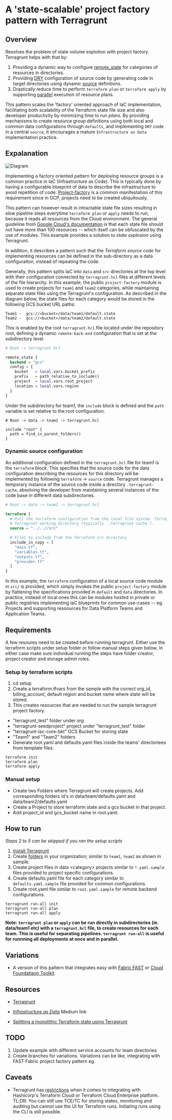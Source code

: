 # A 'state-scalable' project factory pattern with Terragrunt

## Overview

Resolves the problem of state volume explotion with project factory. Terragrunt helps with that by:

1. Providing a dynamic way to configure [remote_state](https://terragrunt.gruntwork.io/docs/features/keep-your-remote-state-configuration-dry/#keep-your-remote-state-configuration-dry) for categories of resources in directories.
1. Providing [DRY](https://en.wikipedia.org/wiki/Don%27t_repeat_yourself) configuration of source code by generating code in target directories using dynamic [source](https://terragrunt.gruntwork.io/docs/features/keep-your-terraform-code-dry/#motivation) definitions.
1. Drastically reduce time to perform `terraform plan` or `terraform apply` by supporting [parallel](https://terragrunt.gruntwork.io/docs/features/execute-terraform-commands-on-multiple-modules-at-once/) execution of resource plans.

This pattern scales the 'factory' oriented approach of IaC implementation, facilitating both scalability of the Terraform state file size and also developer productivity by minimizing time to run *plans*. By providing mechanisms to create resource group definitions using both local and common data configurations through `defaults`, and implementing `DRY` code in a central `source`, it encourages a mature `Infrastructure as Data` implementation practice.

## Expalanation

![Diagram](/docs/images/image2.png)

Implementing a factory oriented pattern for deploying resource groups is a common practice in IaC (Infrastructure as Code). This is typically done by having a configurable blueprint of data to describe the infrastructure to avoid repetition of code. [Project-factory](https://registry.terraform.io/modules/terraform-google-modules/project-factory/google/latest) is a common manifestation of this requirement since in GCP, projects need to be created ubiquitously.

 This pattern can however result in intractable state file sizes resulting in slow pipeline steps everytime `terraform plan` or `apply` needs to run, because it reads all resources from the Cloud environment. The general guideline from [Google Cloud's documentation](https://cloud.google.com/docs/terraform/best-practices-for-terraform#minimize-resources) is that each state file should not have more than 100 resources -- which itself can be obfuscated by the use of modules. This example provides a solution to *state explosion* using Terragrunt.

In addition, it describes a pattern such that the *Terraform source code* for implementing resources can be defined in the sub-directory as a data configuraiton, instead of repeating the code.

Generally, this pattern splits IaC into `data` and `src` directories at the top level with their configuration connected by `terragrunt.hcl` files at different levels of the file hierarchy. In this example, the public `project-factory` module is used to create projects for `team1` and `team2` categories, while maintaining separate state files using the Terragrunt's configuration. As described in the diagram below, the state files for each category would be stored in the following GCS bucket URL paths:

```
Team1 -  gcs://<bucket>/data/team1/default.state
Team2 -  gcs://<bucket>/data/team2/default.state
```

This is enabled by the root `terragrunt.hcl` file located under the repository root, defining a dynamic `remote-back-end` configuration that is set at the subdirectory level.

```terraform
# Root -> terragrunt.hcl

remote_state {
  backend = "gcs"
  config = {
    bucket   = local.vars.bucket_prefix
    prefix   = path_relative_to_include()
    project  = local.vars.root_project
    location = local.vars.region
  }
}
```

Under the subdirectory for team1, the `include` block is defined and the `path` variable is set relative to the root configuration.

```
# Root -> data -> team1 -> terragrunt.hcl

include "root" {
  path = find_in_parent_folders()
}
```

### Dynamic source configuration

An additional configuration defined in the `terragrunt.hcl` file for team1 is the `terraform` block. This specifies that the source code for the data configuration describing the resources for this directory will be implemented by following `terraform` -> `source` code. Terragrunt manages a temporary instance of the source code inside a directory `.terragrunt-cache`, absolving the developer from maintaining several instances of the code base in different data subdirectories.

```terraform
# Root -> data -> team1 -> terragrunt.hcl

terraform {
  # Pull the terraform configuration from the local file system. Terragrunt will make a copy of the source folder in the
  # Terragrunt working directory (typically `.terragrunt-cache`).
  source = "../..//src"

  # Files to include from the Terraform src directory
  include_in_copy = [
    "main.tf",
    "variables.tf",
    "outputs.tf",
    "provider.tf"
  ]
}
```

In this example, the `terraform` configuration of a local source code module in `src/` is provided, which simply invokes the public `project-factory` module by flattening the specifications provided in `default` and `data` directories. In practice, instead of local ones this can be modules hosted in private or public registries implementing IaC blueprints for common use-cases -- eg. Projects and supporting resoources for Data Platform Teams and Application Teams.

## Requirements

A few resoures need to be created before running terragrunt. Either use the terraform scripts under setup folder or follow manual steps given below.
In either case make sure individual running the steps have folder creator, project creator and storage admin roles.

### Setup by terraform scripts

1. cd setup
2. Create a terraform.tfvars from the sample with the correct org_id, billing_account, default region and bucket name where state will be stored.
3. This creates resources that are needed to run the sample terragrunt project factory.

- "terragrunt_test" folder under org
- "terragrunt-seedproject" project under "terragrunt_test" folder
- "terragrunt-iac-core-bkt" GCS Bucket for storing state
- "Team1" and "Team2" folders
- Generate root.yaml and defaults.yaml files inside the teams' directoriees from template files.

```
terraform init
terraform plan
terraform apply
```

### Manual setup

- Create two Folders where Terragrunt will create projects. Add corresponding folders id's in data/team/defaults.yaml and data/team2/defaults.yaml
- Create a Project to store terraform state and a gcs bucket in that project.
- Add project_id and gcs_bucket name in root.yaml.


## How to run
*Steps 2 to 5 can be skipped if you ran the setup scripts*

1. [Install Terragrunt](https://terragrunt.gruntwork.io/docs/getting-started/install/)
1. Create [folders](https://cloud.google.com/resource-manager/docs/creating-managing-folders#creating-folders) in your organization; similar to `team1`, `team2` as shown in sample. 
1. Create project files in data \<category\>  projects similar to `*.yaml.sample` files provided to project specific configurations.
1. Create defaults.yaml file for each category similar to `defaults.yaml.sample` file provided for common configurations.
1. Create root.yaml file similar to `root.yaml.sample` for remote backend configurations.

```
terragrunt run-all init
terragrunt run-all plan
terragrunt run-all apply
```

**Note: `terragrunt plan` or `apply` can be run directly in subdirectories (ie. data/team1 etc) with a `terragrunt.hcl` file, to create resources for each team. This is useful for separating pipelines. `terragrunt run-all` is useful for runnning all deployments at once and in parallel.** 

## Variations

- A version of this pattern that integrates easy with [Fabric FAST](https://github.com/GoogleCloudPlatform/cloud-foundation-fabric/tree/master/blueprints/factories/project-factory) or [Cloud Foundatiaon Toolkit](https://github.com/GoogleCloudPlatform/cloud-foundation-toolkit)

## Resources

- [Terragrunt](https://terragrunt.gruntwork.io/docs/getting-started)

- [*Infrastructure as Data*](https://medium.com/dzerolabs/shifting-from-infrastructure-as-code-to-infrastructure-as-data-bdb1ae1840e3) Medium link
- [Splitting a monolithic Terraform state using Terragrunt](https://medium.com/cts-technologies/murdering-monoliths-using-terragrunt-to-split-monolithic-terraform-state-up-into-multiple-stacks-17ead2d8e0e9)

## TODO

1. Update example with different service accounts for team directories
1. Create branches for variations. Variations can be like, integrating with FAST Fabric project factory pattern eg.

## Caveats

- Terragrunt has [restrictions](https://docs.gruntwork.io/guides/working-with-code/tfc-integration) when it comes to integrating with Hashicorp's Terraform Cloud or Terraform Cloud Enterprise platform. TL;DR: You can still use TCE/TC for storing states, monitoring and auditing but cannot use the UI for Terraform runs. Initiating runs using the CLI is still possible.
